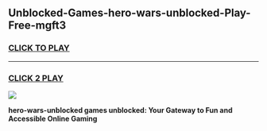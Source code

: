 
## Unblocked-Games-hero-wars-unblocked-Play-Free-mgft3
<h3>
<a href="https://premium76.site?title=hero-wars-unblocked&ref=23A">CLICK TO PLAY</a></h3>
<hr>

<h3>
<a href="https://premium76.site?title=hero-wars-unblocked&ref=23A">CLICK 2 PLAY</a>
  
</h3>

<a href="https://premium76.site?title=hero-wars-unblocked&ref=23A"><img src="https://clearcache.store/games.png"></a>


**hero-wars-unblocked games unblocked: Your Gateway to Fun and Accessible Online Gaming**
